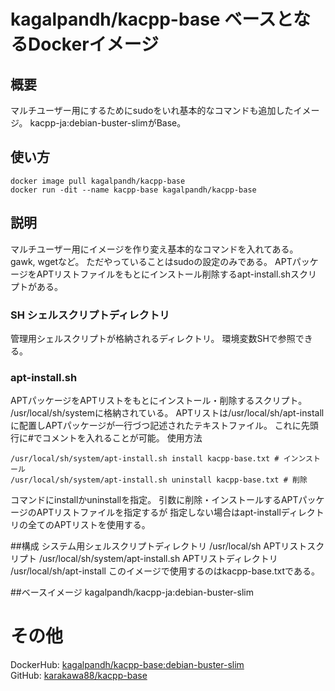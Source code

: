 # kagalpandh/kacpp-base ベースとなるDockerイメージ

## 概要
マルチユーザー用にするためにsudoをいれ基本的なコマンドも追加したイメージ。
kacpp-ja:debian-buster-slimがBase。

## 使い方
```shell
docker image pull kagalpandh/kacpp-base
docker run -dit --name kacpp-base kagalpandh/kacpp-base
```

## 説明
マルチユーザー用にイメージを作り変え基本的なコマンドを入れてある。
gawk, wgetなど。
ただやっていることはsudoの設定のみである。
APTパッケージをAPTリストファイルをもとにインストール削除するapt-install.shスクリプトがある。

### SH シェルスクリプトディレクトリ
管理用シェルスクリプトが格納されるディレクトリ。
環境変数SHで参照できる。

### apt-install.sh
APTパッケージをAPTリストをもとにインストール・削除するスクリプト。
/usr/local/sh/systemに格納されている。
APTリストは/usr/local/sh/apt-installに配置しAPTパッケージが一行づつ記述されたテキストファイル。
これに先頭行に#でコメントを入れることが可能。
使用方法
```shell
/usr/local/sh/system/apt-install.sh install kacpp-base.txt # インンストール
/usr/local/sh/system/apt-install.sh uninstall kacpp-base.txt # 削除
```
コマンドにinstallかuninstallを指定。
引数に削除・インストールするAPTパッケージのAPTリストファイルを指定するが
指定しない場合はapt-installディレクトリの全てのAPTリストを使用する。

##構成
システム用シェルスクリプトディレクトリ  /usr/local/sh
APTリストスクリプト     /usr/local/sh/system/apt-install.sh
APTリストディレクトリ   /usr/local/sh/apt-install
このイメージで使用するのはkacpp-base.txtである。

##ベースイメージ
kagalpandh/kacpp-ja:debian-buster-slim

# その他
DockerHub: [kagalpandh/kacpp-base:debian-buster-slim](https://hub.docker.com/repository/docker/kagalpandh/kacpp-base:debian-buster-slim)<br />
GitHub: [karakawa88/kacpp-base](https://github.com/karakawa88/kacpp-base)

